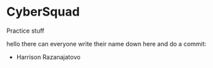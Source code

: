 # CyberSquad
Practice stuff

hello there can everyone write their name down here and do a commit:

  - Harrison Razanajatovo
